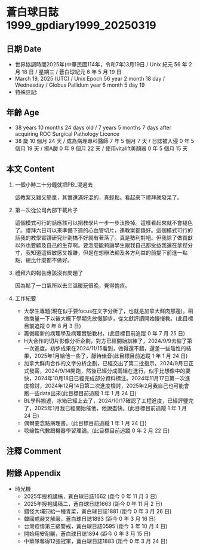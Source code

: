 [_metadata_:encoding]: - "utf-8"
[_metadata_:language]: - "zh-Hant-TW"
[_metadata_:fileformat]: - "markdown"
[_metadata_:MIME_type]: - "text/plain"
[_metadata_:markdown_version]: - "commonmark version 0.30"
[_metadata_:markdown_spec]: - "https://spec.commonmark.org/0.30/"

# 蒼白球日誌1999_gpdiary1999_20250319 #

## 日期 Date ##

* 世界協調時間2025年(中華民國114年，令和7年)3月19日 / Unix 紀元 56 年 2 月 18 日 / 星期三 / 蒼白球紀元 6 年 5 月 19 日
* March 19, 2025 (UTC) / Unix Epoch 56 year 2 month 18 day / Wednesday / Globus Pallidum year 6 month 5 day 19
* 特殊註記:

## 年齡 Age ##

* 38 years 10 months 24 days old / 7 years 5 months 7 days after acquiring ROC Surgical Pathology Licence
* 38 歲 10 個月 24 天 / 成為病理專科醫師 7 年 5 個月 7 天 / 日誌被入侵 0 年 5 個月 19 天 / 擦A酸 0 年 9 個月 22 天 / 使用vitalift美顏器 0 年 5 個月 15 天

## 本文 Content ##

1. 一個小時二十分鐘就把PBL混過去

    這教案又難又簡單，其實還滿好混的，真輕鬆。看起來下禮拜就發呆了。

2. 第一次從公司內部下載片子

    這個模式可行的話應該可以把教學片一步一步汰換掉。這樣看起來就不會褪色了。禮拜六日可以來準備下週的心血管切片，連教案都錄好。這個模式可行的話我的教學實踐研究計劃搞不好就有著落了。真是勢利對吧。但我除了做貢獻以外也要顧及自己的生存啊。要怎麼能夠讓學生跟我自己都受益我還在拿捏分寸，我知道這很敏感又複雜，但是在想辦法顧及各方利益的前提下前進一點點，總比什麼都不做好。

3. 禮拜六的報告應該沒有問題了

    因為鬆了一口氣所以去三溫暖玩很晚，覺得愧疚。

4. 工作紀要

    - 大學生專題(現在似乎要focus在文字分析了，也就是加拿大鮮肉那邊)。稍微商量一下以後大概下學期先放慢腳步，從文獻評讀開始慢慢教。(此目標目前追蹤 0 年 8 月 3 日)
    - 籌備嶄新的病理學及病理實驗教材。(此目標目前追蹤 0 年 7 月 25 日)
    - H大合作的切片影像分析企劃，對方已經開始訓練了，2024/9/9去催了第一次進度。初步成果在2024/11/15看到，做得還不錯，還差一些陰性的結果，2025年1月給他一些了，靜待佳音(此目標目前追蹤 1 年 1 月 24 日)
    - 加拿大鮮肉合作的文字分析企劃，已經交出了第二批指示。2024/9月已正式發薪，2024/9/14開跑，然後已經分成兩組在進行，似乎比想像中的要快，2024年10月18日已經完成部分資料標注。2024年11月17日第一次進度檢討，2024年12月14日第二次進度檢討，2025年2月我自己也可能會跑一些data出來(此目標目前追蹤 1 年 1 月 24 日)
    - BL學科搬遷，冰箱已經上去了，2024/10/17確認了工程進度，已經評鑒完了，2025年1月我已經開始催他，他說盡快。(此目標目前追蹤 1 年 1 月 24 日)
    - 偶爾要念點病理書。(此目標目前追蹤 1 年 1 月 24 日)
    - 唸線性代數跟機器學習理論。(此目標目前追蹤 0 年 2 月 22 日)

## 注釋 Comment ##


## 附錄 Appendix ##

* 時光機
    - 2025年授袍講稿，蒼白球日誌1662 (距今 0 年 11 月 3 日)
    - 2025年授袍講稿二，蒼白球日誌1663 (距今 0 年 11 月 2 日)
    - 錯怪大埔只給一種青菜，蒼白球日誌1881 (距今 0 年 3 月 26 日)
    - 韓國戒嚴又解嚴，蒼白球日誌1893 (距今 0 年 3 月 16 日)
    - 台灣疫情第三級警戒，蒼白球日誌0595 (距今 3 年 10 月 4 日)
    - 開始用安耐曬，蒼白球日誌1894 (距今 0 年 3 月 15 日)
    - 中華隊奪得12強冠軍，蒼白球日誌1883 (距今 0 年 3 月 24 日)
